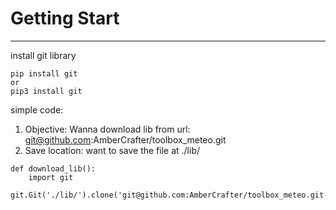 # Getting Start
---
install git library
```
pip install git
or
pip3 install git
```

simple code:
1. Objective: Wanna download lib from url: git@github.com:AmberCrafter/toolbox_meteo.git
2. Save location: want to save the file at ./lib/
```
def download_lib():
    import git
    git.Git('./lib/').clone('git@github.com:AmberCrafter/toolbox_meteo.git')
```